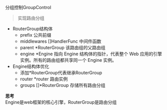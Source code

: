 分组控制GroupControl

>实现路由分组

- RouterGroup结构体
  - prefix 公共前缀
  - middlewares []HandlerFunc  中间件函数
  - parent  *RouterGroup  该路由组的父路由组
  - engine  *Engine  指向 Engine 结构体的指针，代表整个 Web 应用的引擎实例。所有的路由组都共享同一个 Engine 实例。
- Engine结构体优化
  - 添加*RouterGroup代表继承RouterGroup
  - router *router  路由实例
  - groups []*RouterGroup 存储所有路由分组

**思考**  
Engine是web框架的核心引擎，RouterGroup是路由分组
